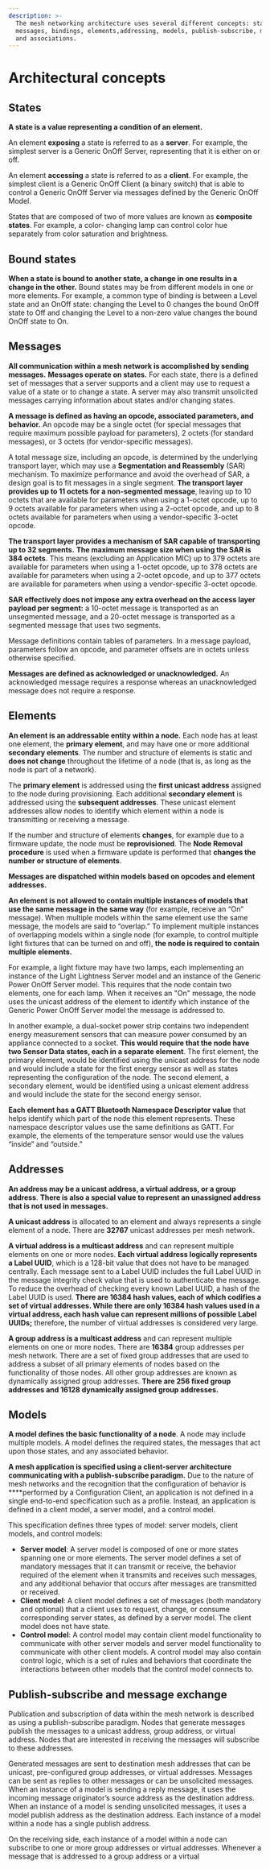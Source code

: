 ```yaml
---
description: >-
  The mesh networking architecture uses several different concepts: states,
  messages, bindings, elements,addressing, models, publish-subscribe, mesh keys,
  and associations.
---
```


# Architectural concepts

## States

**A state is a value representing a condition of an element.** 

An element **exposing** a state is referred to as a **server**. For example, the simplest server is a Generic OnOff Server, representing that it is either on or off. 

An element **accessing** a state is referred to as a **client**. For example, the simplest client is a Generic OnOff Client \(a binary switch\) that is able to control a Generic OnOff Server via messages defined by the Generic OnOff Model. 

States that are composed of two of more values are known as **composite states**. For example, a color- changing lamp can control color hue separately from color saturation and brightness.

## Bound states 

**When a state is bound to another state, a change in one results in a change in the other.** Bound states may be from different models in one or more elements. For example, a common type of binding is between a Level state and an OnOff state: changing the Level to 0 changes the bound OnOff state to Off and changing the Level to a non-zero value changes the bound OnOff state to On.

## Messages 

**All communication within a mesh network is accomplished by sending messages.** **Messages operate on states.** For each state, there is a defined set of messages that a server supports and a client may use to request a value of a state or to change a state. A server may also transmit unsolicited messages carrying information about states and/or changing states.

**A message is defined as having an opcode, associated parameters, and behavior.** An opcode may be a single octet \(for special messages that require maximum possible payload for parameters\), 2 octets \(for standard messages\), or 3 octets \(for vendor-specific messages\). 

A total message size, including an opcode, is determined by the underlying transport layer, which may use a **Segmentation and Reassembly** \(SAR\) mechanism. To maximize performance and avoid the overhead of SAR, a design goal is to fit messages in a single segment. **The transport layer provides up to 11 octets for a non-segmented message**, leaving up to 10 octets that are available for parameters when using a 1-octet opcode, up to 9 octets available for parameters when using a 2-octet opcode, and up to 8 octets available for parameters when using a vendor-specific 3-octet opcode. 

**The transport layer provides a mechanism of SAR capable of transporting up to 32 segments.** **The maximum message size when using the SAR is 384 octets**. This means \(excluding an Application MIC\) up to 379 octets are available for parameters when using a 1-octet opcode, up to 378 octets are available for parameters when using a 2-octet opcode, and up to 377 octets are available for parameters when using a vendor-specific 3-octet opcode. 

**SAR effectively does not impose any extra overhead on the access layer payload per segment:** a 10-octet message is transported as an unsegmented message, and a 20-octet message is transported as a segmented message that uses two segments. 

Message definitions contain tables of parameters. In a message payload, parameters follow an opcode, and parameter offsets are in octets unless otherwise specified.

**Messages are defined as acknowledged or unacknowledged.** An acknowledged message requires a response whereas an unacknowledged message does not require a response.

## Elements

**An element is an addressable entity within a node.** Each node has at least one element, the **primary element**, and may have one or more additional **secondary elements**. The number and structure of elements is static and **does not change** throughout the lifetime of a node \(that is, as long as the node is part of a network\). 

The **primary element** is addressed using the **first unicast address** assigned to the node during provisioning. Each additional **secondary element** is addressed using the **subsequent addresses**. These unicast element addresses allow nodes to identify which element within a node is transmitting or receiving a message.

If the number and structure of elements **changes**, for example due to a firmware update, the node must be **reprovisioned**. The **Node Removal procedure** is used when a firmware update is performed that **changes the number or structure of elements**.

**Messages are dispatched within models based on opcodes and element addresses.**

**An element is not allowed to contain multiple instances of models that use the same message in the same way** \(for example, receive an “On” message\). When multiple models within the same element use the same message, the models are said to “overlap.” To implement multiple instances of overlapping models within a single node \(for example, to control multiple light fixtures that can be turned on and off\), **the node is required to contain multiple elements.**

For example, a light fixture may have two lamps, each implementing an instance of the Light Lightness Server model and an instance of the Generic Power OnOff Server model. This requires that the node contain two elements, one for each lamp. When it receives an "On" message, the node uses the unicast address of the element to identify which instance of the Generic Power OnOff Server model the message is addressed to. 

In another example, a dual-socket power strip contains two independent energy measurement sensors that can measure power consumed by an appliance connected to a socket. **This would require that the node have two Sensor Data states, each in a separate element**. The first element, the primary element, would be identified using the unicast address for the node and would include a state for the first energy sensor as well as states representing the configuration of the node. The second element, a secondary element, would be identified using a unicast element address and would include the state for the second energy sensor. 

**Each element has a GATT Bluetooth Namespace Descriptor value** that helps identify which part of the node this element represents. These namespace descriptor values use the same definitions as GATT. For example, the elements of the temperature sensor would use the values “inside” and “outside.”

## Addresses

**An address may be a unicast address, a virtual address, or a group address**. **There is also a special value to represent an unassigned address that is not used in messages.** 

**A unicast address** is allocated to an element and always represents a single element of a node. There are **32767** unicast addresses per mesh network. 

**A virtual address is a multicast address** and can represent multiple elements on one or more nodes. **Each virtual address logically represents a Label UUID**, which is a 128-bit value that does not have to be managed centrally. Each message sent to a Label UUID includes the full Label UUID in the message integrity check value that is used to authenticate the message. To reduce the overhead of checking every known Label UUID, a hash of the Label UUID is used. **There are 16384 hash values, each of which codifies a set of virtual addresses. While there are only 16384 hash values used in a virtual address, each hash value can represent millions of possible Label UUIDs;** therefore, the number of virtual addresses is considered very large. 

**A group address is a multicast address** and can represent multiple elements on one or more nodes. There are **16384** group addresses per mesh network. There are a set of fixed group addresses that are used to address a subset of all primary elements of nodes based on the functionality of those nodes. All other group addresses are known as dynamically assigned group addresses. **There are 256 fixed group addresses and 16128 dynamically assigned group addresses.**

## Models 

**A model defines the basic functionality of a node**. A node may include multiple models. A model defines the required states, the messages that act upon those states, and any associated behavior.

**A mesh application is specified using a client-server architecture communicating with a publish-subscribe paradigm.** Due to the nature of mesh networks and the recognition that the configuration of behavior is ****performed by a Configuration Client, an application is not defined in a single end-to-end specification such as a profile. Instead, an application is defined in a client model, a server model, and a control model. 

This specification defines three types of model: server models, client models, and control models: 

* **Server model**: A server model is composed of one or more states spanning one or more elements. The server model defines a set of mandatory messages that it can transmit or receive, the behavior required of the element when it transmits and receives such messages, and any additional behavior that occurs after messages are transmitted or received. 
* **Client model**: A client model defines a set of messages \(both mandatory and optional\) that a client uses to request, change, or consume corresponding server states, as defined by a server model. The client model does not have state. 
* **Control model**: A control model may contain client model functionality to communicate with other server models and server model functionality to communicate with other client models. A control model may also contain control logic, which is a set of rules and behaviors that coordinate the interactions between other models that the control model connects to.

## Publish-subscribe and message exchange

Publication and subscription of data within the mesh network is described as using a publish-subscribe paradigm. Nodes that generate messages publish the messages to a unicast address, group address, or virtual address. Nodes that are interested in receiving the messages will subscribe to these addresses. 

Generated messages are sent to destination mesh addresses that can be unicast, pre-configured group addresses, or virtual addresses. Messages can be sent as replies to other messages or can be unsolicited messages. When an instance of a model is sending a reply message, it uses the incoming message originator’s source address as the destination address. When an instance of a model is sending unsolicited messages, it uses a model publish address as the destination address. Each instance of a model within a node has a single publish address. 

On the receiving side, each instance of a model within a node can subscribe to one or more group addresses or virtual addresses. Whenever a message that is addressed to a group address or a virtual

